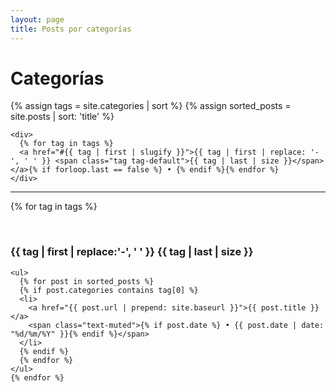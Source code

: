 ```yaml
---
layout: page
title: Posts por categorías
---
```


<div class="card">
  <div class="card-header"><h1>Categorías</h1></div>
  <div class="card-block">
    {% assign tags = site.categories | sort %}
    {% assign sorted_posts = site.posts | sort: 'title' %}

    <div> 
      {% for tag in tags %}
      <a href="#{{ tag | first | slugify }}">{{ tag | first | replace: '-', ' ' }} <span class="tag tag-default">{{ tag | last | size }}</span></a>{% if forloop.last == false %} • {% endif %}{% endfor %}
    </div>
  </div>

  <hr>

  <div class="card-block">
    {% for tag in tags %}
    <p><a name="{{ tag | first | slugify }}"></a>&nbsp;</p>
    <h3 class="archivetitle">
      <span>
        <i class="fa fa-tag" aria-hidden="true"></i>
      </span>
      <span>
        {{ tag | first | replace:'-', ' ' }} 
      </span>
      <span class="tag tag-default">{{ tag | last | size }}</span>
    </h3>

    <ul>
      {% for post in sorted_posts %}
      {% if post.categories contains tag[0] %}
      <li>
        <a href="{{ post.url | prepend: site.baseurl }}">{{ post.title }}</a>
        <span class="text-muted">{% if post.date %} • {{ post.date | date: "%d/%m/%Y" }}{% endif %}</span>
      </li>
      {% endif %}
      {% endfor %}
    </ul>
    {% endfor %}
  </div>
</div>
